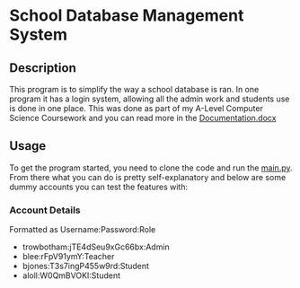 # School Database Management System

## Description
This program is to simplify the way a school database is ran. In one program it has a login system, allowing all the admin work and students use is done in one place. This was done as part of my A-Level Computer Science Coursework and you can read more in the [Documentation.docx](https://github.com/tomrowbo/School-Database/blob/master/Documentation.docx)

## Usage
To get the program started, you need to clone the code and run the [main.py](https://github.com/tomrowbo/School-Database/blob/master/main.py). From there what you can do is pretty self-explanatory and below are some dummy accounts you can test the features with:

### Account Details 
Formatted as Username:Password:Role
- trowbotham:jTE4dSeu9xGc66bx:Admin
- blee:rFpV91ymY:Teacher
- bjones:T3s7ingP455w9rd:Student
- aloll:W0QmBVOKI:Student
